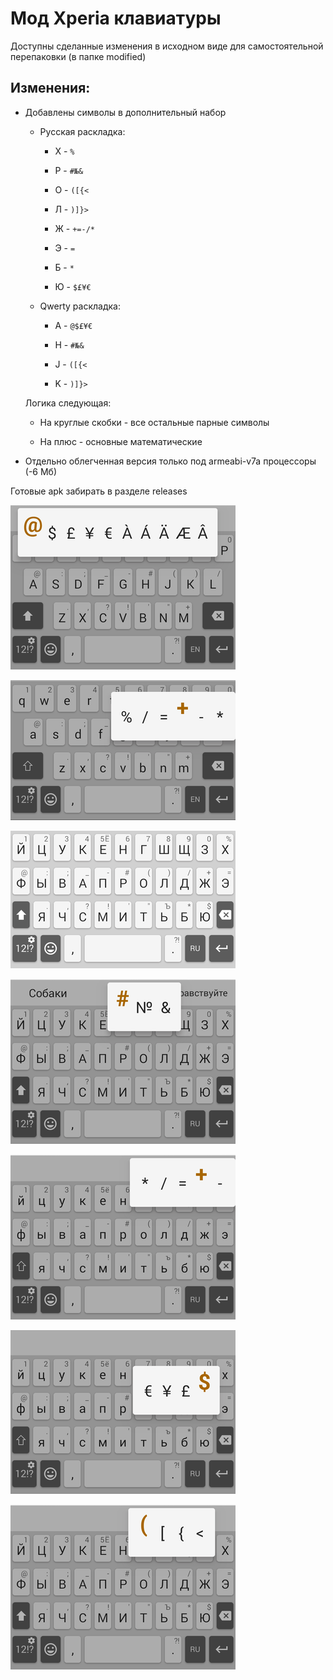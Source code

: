 Мод Xperia клавиатуры
=====================
 
Доступны сделанные изменения в исходном виде для самостоятельной перепаковки (в папке modified)

Изменения:
----------

- Добавлены символы в дополнительный набор

	- Русская раскладка:
	
		- Х - `%`
		
		- Р - `#№&`
		
		- О - `([{<`
		
		- Л - `)]}>`
		
		- Ж - `+=-/*`
		
		- Э - `=`
		
		- Б - `*`
		
		- Ю - `$£¥€`
		
	- Qwerty раскладка:
	
		- A - `@$£¥€`
		
		- H - `#№&`
		
		- J - `([{<`
		
		- K - `)]}>`
		
	Логика следующая:
	
	- На круглые скобки - все остальные парные символы
		
	- На плюс - основные математические

- Отдельно облегченная версия только под armeabi-v7a процессоры (-6 Мб)
	
Готовые apk забирать в разделе releases

![](./screens/screen1.png?raw=true)

![](./screens/screen2.png?raw=true)

![](./screens/screen3.png?raw=true)

![](./screens/screen4.png?raw=true)

![](./screens/screen5.png?raw=true)

![](./screens/screen6.png?raw=true)

![](./screens/screen7.png?raw=true)